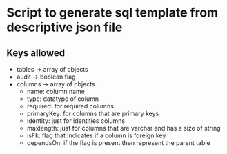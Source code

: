 # Script to generate sql template from descriptive json file

## Keys allowed
- tables -> array of objects
- audit -> boolean flag
- columns -> array of objects
    - name: column name
    - type: datatype of column
    - required: for required columns
    - primaryKey: for columns that are primary keys
    - identity: just for identities columns
    - maxlength: just for columns that are varchar and has a size of string
    - isFk: flag that indicates if a column is foreign key
    - dependsOn: if the flag is present then represent the parent table
